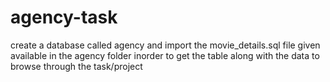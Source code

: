 # agency-task
create a database called agency and import the movie_details.sql file given available in the agency folder inorder to get the table along with the data to browse through the task/project
